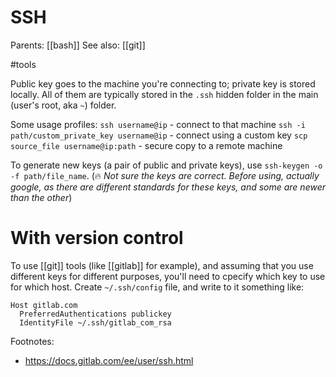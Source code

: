 # SSH

Parents: [[bash]]
See also: [[git]]

#tools


Public key goes to the machine you're connecting to; private key is stored locally. All of them are typically stored in the `.ssh` hidden folder in the main (user's root, aka `~`) folder.

Some usage profiles:
`ssh username@ip` - connect to that machine
`ssh -i path/custom_private_key username@ip` - connect using a custom key
`scp source_file username@ip:path` - secure copy to a remote machine

To generate new keys (a pair of public and private keys), use `ssh-keygen -o -f path/file_name`. (🔥  _Not sure the keys are correct. Before using, actually google, as there are different standards for these keys, and some are newer than the other_)

# With version control

To use [[git]] tools (like [[gitlab]] for example), and assuming that you use different keys for different purposes, you'll need to cpecify which key to use for which host. Create `~/.ssh/config` file, and write to it something like:
```
Host gitlab.com
  PreferredAuthentications publickey
  IdentityFile ~/.ssh/gitlab_com_rsa
```

Footnotes:
* https://docs.gitlab.com/ee/user/ssh.html